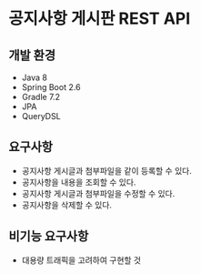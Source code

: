 ﻿# 공지사항 게시판 REST API

## 개발 환경

- Java 8
- Spring Boot 2.6
- Gradle 7.2
- JPA
- QueryDSL

## 요구사항

- 공지사항 게시글과 첨부파일을 같이 등록할 수 있다.
- 공지사항을 내용을 조회할 수 있다.
- 공지사항 게시글과 첨부파일을 수정할 수 있다.
- 공지사항을 삭제할 수 있다.


## 비기능 요구사항

- 대용량 트래픽을 고려하여 구현할 것
